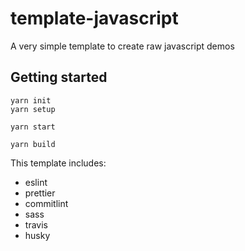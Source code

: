 # template-javascript

A very simple template to create raw javascript demos

## Getting started

```
yarn init
yarn setup

yarn start

yarn build
```

This template includes:

- eslint
- prettier
- commitlint
- sass
- travis
- husky
